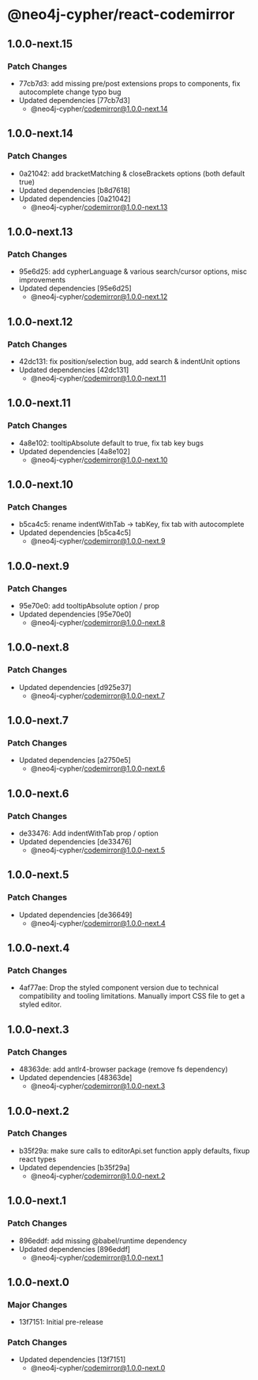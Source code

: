 # @neo4j-cypher/react-codemirror

## 1.0.0-next.15

### Patch Changes

- 77cb7d3: add missing pre/post extensions props to components, fix autocomplete change typo bug
- Updated dependencies [77cb7d3]
  - @neo4j-cypher/codemirror@1.0.0-next.14

## 1.0.0-next.14

### Patch Changes

- 0a21042: add bracketMatching & closeBrackets options (both default true)
- Updated dependencies [b8d7618]
- Updated dependencies [0a21042]
  - @neo4j-cypher/codemirror@1.0.0-next.13

## 1.0.0-next.13

### Patch Changes

- 95e6d25: add cypherLanguage & various search/cursor options, misc improvements
- Updated dependencies [95e6d25]
  - @neo4j-cypher/codemirror@1.0.0-next.12

## 1.0.0-next.12

### Patch Changes

- 42dc131: fix position/selection bug, add search & indentUnit options
- Updated dependencies [42dc131]
  - @neo4j-cypher/codemirror@1.0.0-next.11

## 1.0.0-next.11

### Patch Changes

- 4a8e102: tooltipAbsolute default to true, fix tab key bugs
- Updated dependencies [4a8e102]
  - @neo4j-cypher/codemirror@1.0.0-next.10

## 1.0.0-next.10

### Patch Changes

- b5ca4c5: rename indentWithTab -> tabKey, fix tab with autocomplete
- Updated dependencies [b5ca4c5]
  - @neo4j-cypher/codemirror@1.0.0-next.9

## 1.0.0-next.9

### Patch Changes

- 95e70e0: add tooltipAbsolute option / prop
- Updated dependencies [95e70e0]
  - @neo4j-cypher/codemirror@1.0.0-next.8

## 1.0.0-next.8

### Patch Changes

- Updated dependencies [d925e37]
  - @neo4j-cypher/codemirror@1.0.0-next.7

## 1.0.0-next.7

### Patch Changes

- Updated dependencies [a2750e5]
  - @neo4j-cypher/codemirror@1.0.0-next.6

## 1.0.0-next.6

### Patch Changes

- de33476: Add indentWithTab prop / option
- Updated dependencies [de33476]
  - @neo4j-cypher/codemirror@1.0.0-next.5

## 1.0.0-next.5

### Patch Changes

- Updated dependencies [de36649]
  - @neo4j-cypher/codemirror@1.0.0-next.4

## 1.0.0-next.4

### Patch Changes

- 4af77ae: Drop the styled component version due to technical compatibility and tooling limitations. Manually import CSS file to get a styled editor.

## 1.0.0-next.3

### Patch Changes

- 48363de: add antlr4-browser package (remove fs dependency)
- Updated dependencies [48363de]
  - @neo4j-cypher/codemirror@1.0.0-next.3

## 1.0.0-next.2

### Patch Changes

- b35f29a: make sure calls to editorApi.set function apply defaults, fixup react types
- Updated dependencies [b35f29a]
  - @neo4j-cypher/codemirror@1.0.0-next.2

## 1.0.0-next.1

### Patch Changes

- 896eddf: add missing @babel/runtime dependency
- Updated dependencies [896eddf]
  - @neo4j-cypher/codemirror@1.0.0-next.1

## 1.0.0-next.0

### Major Changes

- 13f7151: Initial pre-release

### Patch Changes

- Updated dependencies [13f7151]
  - @neo4j-cypher/codemirror@1.0.0-next.0

